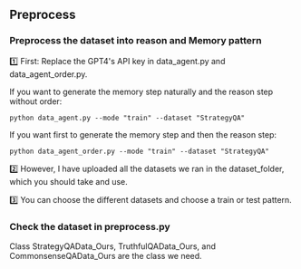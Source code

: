 ## Preprocess

### Preprocess the dataset into reason and Memory pattern
1️⃣ First: Replace the GPT4's API key in data_agent.py and data_agent_order.py.

If you want to generate the memory step naturally and the reason step without order:
```
python data_agent.py --mode "train" --dataset "StrategyQA"
```
If you want first to generate the memory step and then the reason step:
```
python data_agent_order.py --mode "train" --dataset "StrategyQA"
```
2️⃣ However, I have uploaded all the datasets we ran in the dataset_folder, which you should take and use.

3️⃣ You can choose the different datasets and choose a train or test pattern.

### Check the dataset in preprocess.py
Class StrategyQAData_Ours, TruthfulQAData_Ours, and CommonsenseQAData_Ours are the class we need.
